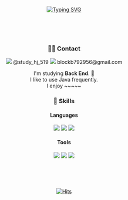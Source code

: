 <div align="center">
<br><br><br>
 
[![Typing SVG](https://readme-typing-svg.herokuapp.com?font=Oleo+Script&color=D3CAE7&size=35&center=true&vCenter=true&width=320&height=53&lines=%E3%80%80%E3%80%80Hi%2C+there;+I'm+HyeonJeong.;Nice+to+meet+you!+%E3%80%80%E3%80%80)](https://git.io/typing-svg)

<br><br><br>

<!-- Hyeonjeong's profile -->
 ### 🤙🏻 Contact
 <p>
  <img src="https://img.shields.io/badge/Instagram-E4405F?style=flat-square&logo=Swift&logoColor=white"/> @study_hj_519
  <img src="https://img.shields.io/badge/Gmail-EA4335?style=flat-square&logo=Java&logoColor=white"/> blockb792956@gmail.com
 </p>
 <p>
  I'm studying <b>Back End</b>. 🚀<br>
  I like to use Java frequently.<br>
  I enjoy ~~~~~ <br>
</p>

 ### 💪 Skills
#### Languages
<p>
  <img src="https://img.shields.io/badge/Python-3776AB?style=flat-square&logo=Swift&logoColor=white"/>
  <img src="https://img.shields.io/badge/Java-007396?style=flat-square&logo=Java&logoColor=white"/>
  <img src="https://img.shields.io/badge/Html5-E34F26?style=flat-square&logo=TypeScript&logoColor=white"/>
</p>

#### Tools
<p>
  <img src="https://img.shields.io/badge/Slack-4A154B?style=flat-square&logo=ReactiveX&logoColor=white"/>
  <img src="https://img.shields.io/badge/IntelliJIDEA-000000?style=flat-square&logo=Realm&logoColor=white"/>
  <img src="https://img.shields.io/badge/GitHub-181717?style=flat-square&logo=Git&logoColor=white"/>
</p>



<br><br><br>

[![Hits](https://hits.seeyoufarm.com/api/count/incr/badge.svg?url=https%3A%2F%2Fgithub.com%2Fdevpla&count_bg=%23AB90E8&title_bg=%23545454&icon=github.svg&icon_color=%23E7E7E7&title=Views&edge_flat=false)](https://hits.seeyoufarm.com)</div>

<!--
**HyeonJeong519/HyeonJeong519** is a ✨ _special_ ✨ repository because its `README.md` (this file) appears on your GitHub profile.

Here are some ideas to get you started:

- 🔭 I’m currently working on ...
- 🌱 I’m currently learning ...
- 👯 I’m looking to collaborate on ...
- 🤔 I’m looking for help with ...
- 💬 Ask me about ...
- 📫 How to reach me: ...
- 😄 Pronouns: ...
- ⚡ Fun fact: ...
-->
